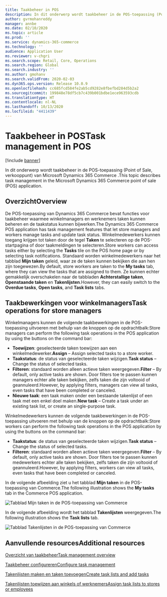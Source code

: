 ```yaml
---
title: Taakbeheer in POS
description: In dit onderwerp wordt taakbeheer in de POS-toepassing (Point of Sale, verkooppunt) van Microsoft Dynamics 365 Commerce .
author: gvrmohanreddy
manager: annbe
ms.date: 02/10/2020
ms.topic: article
ms.prod: ''
ms.service: dynamics-365-commerce
ms.technology: ''
audience: Application User
ms.reviewer: v-chgri
ms.search.scope: Retail, Core, Operations
ms.search.region: Global
ms.search.industry: ''
ms.author: gmohanv
ms.search.validFrom: 2020-02-03
ms.dyn365.ops.version: Release 10.0.9
ms.openlocfilehash: cc685fcd584fe2ab5cd9282e8fbefbd284d5b2a2
ms.sourcegitcommit: 199848e78df5cb7c439b001bdbe1ece963593cdb
ms.translationtype: HT
ms.contentlocale: nl-NL
ms.lasthandoff: 10/13/2020
ms.locfileid: "4411439"
---
```

# <a name="task-management-in-pos"></a><span data-ttu-id="0d144-103">Taakbeheer in POS</span><span class="sxs-lookup"><span data-stu-id="0d144-103">Task management in POS</span></span>

[!include [banner](includes/banner.md)]

<span data-ttu-id="0d144-104">In dit onderwerp wordt taakbeheer in de POS-toepassing (Point of Sale, verkooppunt) van Microsoft Dynamics 365 Commerce .</span><span class="sxs-lookup"><span data-stu-id="0d144-104">This topic describes task management in the Microsoft Dynamics 365 Commerce point of sale (POS) application.</span></span>

## <a name="overview"></a><span data-ttu-id="0d144-105">Overzicht</span><span class="sxs-lookup"><span data-stu-id="0d144-105">Overview</span></span>

<span data-ttu-id="0d144-106">De POS-toepassing van Dynamics 365 Commerce bevat functies voor taakbeheer waarmee winkelmanagers en werknemers taken kunnen beheren en de taakstatus kunnen bijwerken.</span><span class="sxs-lookup"><span data-stu-id="0d144-106">The Dynamics 365 Commerce POS application has task management features that let store managers and workers manage tasks and update task status.</span></span> <span data-ttu-id="0d144-107">Winkelmedewerkers kunnen toegang krijgen tot taken door de tegel **Taken** te selecteren op de POS-startpagina of door taakmeldingen te selecteren.</span><span class="sxs-lookup"><span data-stu-id="0d144-107">Store workers can access tasks either by selecting the **Tasks** tile on the POS home page or by selecting task notifications.</span></span> <span data-ttu-id="0d144-108">Standaard worden winkelmedewerkers naar het tabblad **Mijn taken** geleid, waar ze de taken kunnen bekijken die aan hen zijn toegewezen.</span><span class="sxs-lookup"><span data-stu-id="0d144-108">By default, store workers are taken to the **My tasks** tab, where they can view the tasks that are assigned to them.</span></span> <span data-ttu-id="0d144-109">Ze kunnen echter gemakkelijk overschakelen naar de tabbladen **Achterstallige taken**, **Openstaande taken** en **Takenlijsten**.</span><span class="sxs-lookup"><span data-stu-id="0d144-109">However, they can easily switch to the **Overdue tasks**, **Open tasks**, and **Task lists** tabs.</span></span>

## <a name="task-operations-for-store-managers"></a><span data-ttu-id="0d144-110">Taakbewerkingen voor winkelmanagers</span><span class="sxs-lookup"><span data-stu-id="0d144-110">Task operations for store managers</span></span>

<span data-ttu-id="0d144-111">Winkelmanagers kunnen de volgende taakbewerkingen in de POS-toepassing uitvoeren met behulp van de knoppen op de opdrachtbalk:</span><span class="sxs-lookup"><span data-stu-id="0d144-111">Store managers can perform the following task operations in the POS application by using the buttons on the command bar:</span></span>

- <span data-ttu-id="0d144-112">**Toewijzen**: geselecteerde taken toewijzen aan een winkelmedewerker.</span><span class="sxs-lookup"><span data-stu-id="0d144-112">**Assign** – Assign selected tasks to a store worker.</span></span>
- <span data-ttu-id="0d144-113">**Taakstatus**: de status van geselecteerde taken wijzigen.</span><span class="sxs-lookup"><span data-stu-id="0d144-113">**Task status** – Change the status of selected tasks.</span></span>
- <span data-ttu-id="0d144-114">**Filteren**: standaard worden alleen actieve taken weergegeven.</span><span class="sxs-lookup"><span data-stu-id="0d144-114">**Filter** – By default, only active tasks are shown.</span></span> <span data-ttu-id="0d144-115">Door filters toe te passen kunnen managers echter alle taken bekijken, zelfs taken die zijn voltooid of geannuleerd.</span><span class="sxs-lookup"><span data-stu-id="0d144-115">However, by applying filters, managers can view all tasks, even tasks that have been completed or canceled.</span></span>
- <span data-ttu-id="0d144-116">**Nieuwe taak**: een taak maken onder een bestaande takenlijst of een taak met een enkel doel maken.</span><span class="sxs-lookup"><span data-stu-id="0d144-116">**New task** – Create a task under an existing task list, or create an single-purpose task.</span></span>

<span data-ttu-id="0d144-117">Winkelmedewerkers kunnen de volgende taakbewerkingen in de POS-toepassing uitvoeren met behulp van de knoppen op de opdrachtbalk:</span><span class="sxs-lookup"><span data-stu-id="0d144-117">Store workers can perform the following task operations in the POS application by using the buttons on the command bar:</span></span>

- <span data-ttu-id="0d144-118">**Taakstatus**: de status van geselecteerde taken wijzigen.</span><span class="sxs-lookup"><span data-stu-id="0d144-118">**Task status** – Change the status of selected tasks.</span></span>
- <span data-ttu-id="0d144-119">**Filteren**: standaard worden alleen actieve taken weergegeven.</span><span class="sxs-lookup"><span data-stu-id="0d144-119">**Filter** – By default, only active tasks are shown.</span></span> <span data-ttu-id="0d144-120">Door filters toe te passen kunnen medewerkers echter alle taken bekijken, zelfs taken die zijn voltooid of geannuleerd.</span><span class="sxs-lookup"><span data-stu-id="0d144-120">However, by applying filters, workers can view all tasks, even tasks that have been completed or canceled.</span></span>

<span data-ttu-id="0d144-121">In de volgende afbeelding ziet u het tabblad **Mijn taken** in de POS-toepassing van Commerce.</span><span class="sxs-lookup"><span data-stu-id="0d144-121">The following illustration shows the **My tasks** tab in the Commerce POS application.</span></span>

![Tabblad Mijn taken in de POS-toepassing van Commerce](media/POS-task-management.png)

<span data-ttu-id="0d144-123">In de volgende afbeelding wordt het tabblad **Takenlijsten** weergegeven.</span><span class="sxs-lookup"><span data-stu-id="0d144-123">The following illustration shows the **Task lists** tab.</span></span>

![Tabblad Takenlijsten in de POS-toepassing van Commerce](media/POS-task-lists-management.png)

## <a name="additional-resources"></a><span data-ttu-id="0d144-125">Aanvullende resources</span><span class="sxs-lookup"><span data-stu-id="0d144-125">Additional resources</span></span>

[<span data-ttu-id="0d144-126">Overzicht van taakbeheer</span><span class="sxs-lookup"><span data-stu-id="0d144-126">Task management overview</span></span>](task-mgmt-overview.md)

[<span data-ttu-id="0d144-127">Taakbeheer configureren</span><span class="sxs-lookup"><span data-stu-id="0d144-127">Configure task management</span></span>](task-mgmt-configure.md)

[<span data-ttu-id="0d144-128">Takenlijsten maken en taken toevoegen</span><span class="sxs-lookup"><span data-stu-id="0d144-128">Create task lists and add tasks</span></span>](task-mgmt-create-lists.md)

[<span data-ttu-id="0d144-129">Takenlijsten toewijzen aan winkels of werknemers</span><span class="sxs-lookup"><span data-stu-id="0d144-129">Assign task lists to stores or employees</span></span>](task-mgmt-assign-lists.md)
